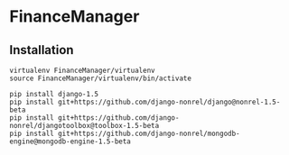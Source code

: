 FinanceManager
==============

Installation
------------

    virtualenv FinanceManager/virtualenv
    source FinanceManager/virtualenv/bin/activate

    pip install django-1.5
    pip install git+https://github.com/django-nonrel/django@nonrel-1.5-beta
    pip install git+https://github.com/django-nonrel/djangotoolbox@toolbox-1.5-beta
    pip install git+https://github.com/django-nonrel/mongodb-engine@mongodb-engine-1.5-beta
